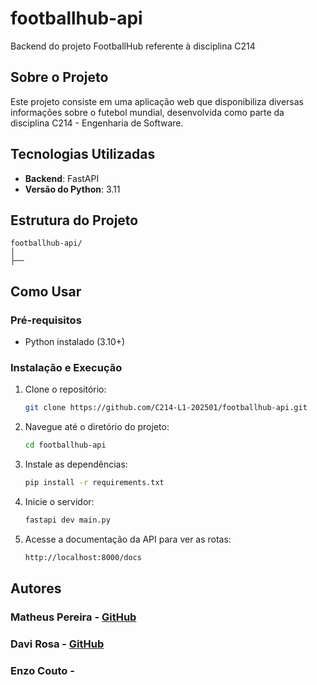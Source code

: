 # footballhub-api

Backend do projeto FootballHub referente à disciplina C214

## Sobre o Projeto

Este projeto consiste em uma aplicação web que disponibiliza diversas informações sobre o futebol mundial, desenvolvida como parte da disciplina C214 - Engenharia de Software.

## Tecnologias Utilizadas

- **Backend**: FastAPI
- **Versão do Python**: 3.11

## Estrutura do Projeto

```
footballhub-api/
│
├──
```

## Como Usar

### Pré-requisitos

- Python instalado (3.10+)

### Instalação e Execução

1. Clone o repositório:

   ```bash
   git clone https://github.com/C214-L1-202501/footballhub-api.git
   ```

2. Navegue até o diretório do projeto:

   ```bash
   cd footballhub-api
   ```

3. Instale as dependências:

   ```bash
   pip install -r requirements.txt
   ```

4. Inicie o servidor:

   ```bash
   fastapi dev main.py
   ```

5. Acesse a documentação da API para ver as rotas:
   ```bash
   http://localhost:8000/docs
   ```

## Autores

### Matheus Pereira - [GitHub](https://github.com/mathzpereira)

### Davi Rosa - [GitHub](https://github.com/DaviRGomes)

### Enzo Couto -
